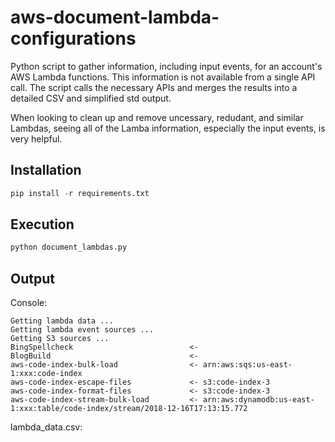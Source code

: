 # aws-document-lambda-configurations
Python script to gather information, including input events, for an account's AWS Lambda functions. This information is not available from a single API call. The script calls the necessary APIs and merges the results into a detailed CSV and simplified std output.

When looking to clean up and remove uncessary, redudant, and similar Lambdas, seeing all of the Lamba information, especially the input events, is very helpful.

## Installation
```python
pip install -r requirements.txt
```

## Execution
```python
python document_lambdas.py
```

## Output

Console:
```
Getting lambda data ...
Getting lambda event sources ...
Getting S3 sources ...
BingSpellcheck                          <-
BlogBuild                               <-
aws-code-index-bulk-load                <- arn:aws:sqs:us-east-1:xxx:code-index
aws-code-index-escape-files             <- s3:code-index-3
aws-code-index-format-files             <- s3:code-index-3
aws-code-index-stream-bulk-load         <- arn:aws:dynamodb:us-east-1:xxx:table/code-index/stream/2018-12-16T17:13:15.772
```

lambda_data.csv:
